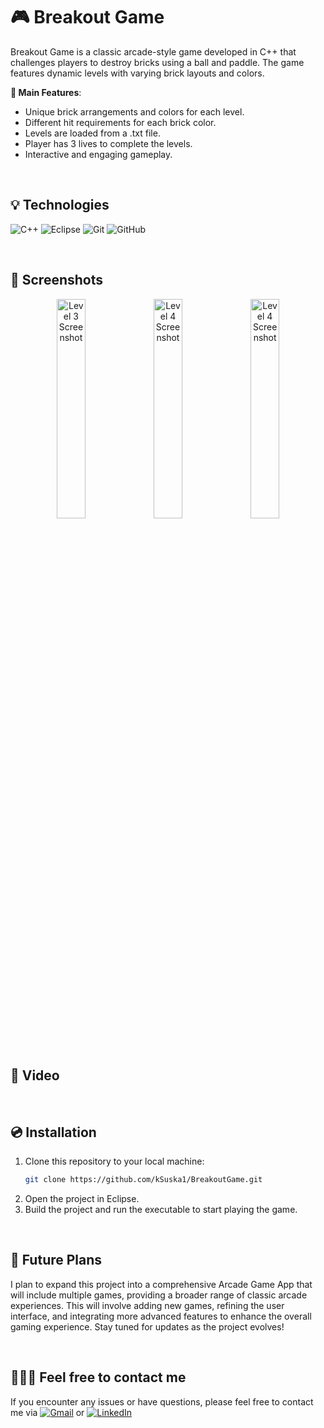 # 🎮 Breakout Game

Breakout Game is a classic arcade-style game developed in C++ that challenges players to destroy bricks using a ball and paddle. The game features dynamic levels with varying brick layouts and colors.

**🚀 Main Features**:
- Unique brick arrangements and colors for each level.
- Different hit requirements for each brick color.
- Levels are loaded from a .txt file.
- Player has 3 lives to complete the levels.
- Interactive and engaging gameplay.

&nbsp;

## 💡 Technologies

![C++](https://img.shields.io/badge/C%2B%2B-00599C?style=for-the-badge&logo=c%2B%2B&logoColor=white)
![Eclipse](https://img.shields.io/badge/Eclipse-2C2255?style=for-the-badge&logo=eclipse&logoColor=white)
![Git](https://img.shields.io/badge/git-%23F05033.svg?style=for-the-badge&logo=git&logoColor=white)
![GitHub](https://img.shields.io/badge/github-%23121011.svg?style=for-the-badge&logo=github&logoColor=white)

&nbsp;

## 📸 Screenshots

<p align="center">
  <img src="https://github.com/kSuska1/BreakoutGame/blob/master/src/Assets/level1_screenshot.png" alt="Level 3 Screenshot" width="30%">
  <img src="https://github.com/kSuska1/BreakoutGame/blob/master/src/Assets/level2_screenshot.png" alt="Level 4 Screenshot" width="30%">
  <img src="https://github.com/kSuska1/BreakoutGame/blob/master/src/Assets/level3_screenshot.png" alt="Level 4 Screenshot" width="30%">
</p>

&nbsp;

## 🎥 Video



&nbsp;

## 💿 Installation

1. Clone this repository to your local machine:
    ```bash
    git clone https://github.com/kSuska1/BreakoutGame.git
    ```
2. Open the project in Eclipse.
3. Build the project and run the executable to start playing the game.

&nbsp;

## 🌟 Future Plans

I plan to expand this project into a comprehensive Arcade Game App that will include multiple games, providing a broader range of classic arcade experiences. This will involve adding new games, refining the user interface, and integrating more advanced features to enhance the overall gaming experience. Stay tuned for updates as the project evolves!

&nbsp;

## 🙋🏻‍♀️ Feel free to contact me
If you encounter any issues or have questions, please feel free to contact me via [![Gmail](https://img.shields.io/badge/Gmail-D14836?style=for-the-badge&logo=gmail&logoColor=white)](mailto:karolina1101suska@gmail.com) or [![LinkedIn](https://img.shields.io/badge/linkedin-%230077B5.svg?style=for-the-badge&logo=linkedin&logoColor=white)](https://www.linkedin.com/in/karolinasuska)
